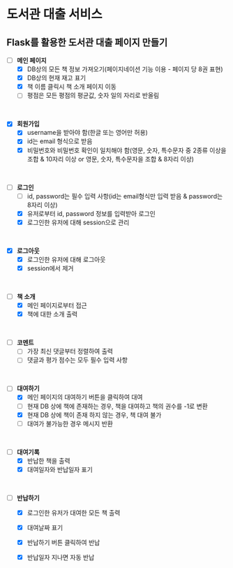 # 도서관 대출 서비스

## Flask를 활용한 도서관 대출 페이지 만들기

- [ ] **메인 페이지**
    - [x] DB상의 모든 책 정보 가져오기(페이지네이션 기능 이용 - 페이지 당 8권 표현)
    - [x] DB상의 현재 재고 표기
    - [x] 책 이름 클릭시 책 소개 페이지 이동
    - [ ] 평점은 모든 평점의 평균값, 숫자 일의 자리로 반올림

<br>

- [x] **회원가입**
    - [x] username을 받아야 함(한글 또는 영어만 허용)
    - [x] id는 email 형식으로 받음
    - [x] 비밀번호와 비밀번호 확인이 일치해야 함(영문, 숫자, 특수문자 중 2종류 이상을 조합 & 10자리 이상 or 영문, 숫자, 특수문자을 조합 & 8자리 이상)

<br>

- [ ] **로그인**
    - [ ] id, password는 필수 입력 사항(id는 email형식만 입력 받음 & password는 8자리 이상)
    - [x] 유저로부터 id, password 정보를 입력받아 로그인
    - [x] 로그인한 유저에 대해 session으로 관리

<br>

- [x] **로그아웃**
    - [x] 로그인한 유저에 대해 로그아웃
    - [x] session에서 제거

<br>

- [ ] **책 소개**
    - [x] 메인 페이지로부터 접근
    - [x] 책에 대한 소개 출력

<br>

- [ ] **코멘트**
    - [ ] 가장 최신 댓글부터 정렬하여 출력
    - [ ] 댓글과 평가 점수는 모두 필수 입력 사항

<br>

- [ ] **대여하기**
    - [x] 메인 페이지의 대여하기 버튼을 클릭하여 대여
    - [ ] 현재 DB 상에 책에 존재하는 경우, 책을 대여하고 책의 권수를 -1로 변환
    - [x] 현재 DB 상에 책이 존재 하지 않는 경우, 책 대여 불가
    - [ ] 대여가 불가능한 경우 메시지 반환

<br>

- [ ] **대여기록**
    - [x] 반납한 책을 출력
    - [x] 대여일자와 반납일자 표기

<br>

- [ ] **반납하기**
    - [x] 로그인한 유저가 대여한 모든 책 출력
    - [x] 대여날짜 표기
    - [x] 반납하기 버튼 클릭하여 반납
    - [x] 반납일자 지나면 자동 반납

